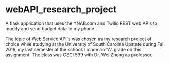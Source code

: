 # webAPI_research_project
A flask application that uses the YNAB.com and Twilio REST web APIs to modify and send budget data to my phone.

The topic of Web Service APi's was chosen as my research project of choice while studying
at the University of South Carolina Upstate during Fall 2018, my last semester at the school.
I made an "A" grade on this assignment. The class was CSCI 599 with Dr. Wei Zhong as professor. 
